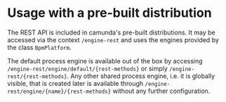 Usage with a pre-built distribution
===============

The REST API is included in camunda's pre-built distributions.
It may be accessed via the context `/engine-rest` and uses the engines provided by the class `BpmPlatform`.

The default process engine is available out of the box by accessing `/engine-rest/engine/default/{rest-methods}`
or simply `/engine-rest/{rest-methods}`.
Any other shared process engine, i.e. it is globally visible, that is created later is available through `/engine-rest/engine/{name}/{rest-methods}` without any further configuration.